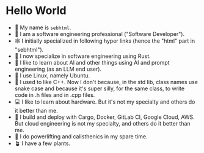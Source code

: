 
# Hello World

- :wave: My name is `sebhtml`.
- :wrench: I am a software engineering professional ("Software Developer").
- :spider_web: I initially specialized in following hyper links (hence the "html" part in "sebhtml").
- :crab: I now specialize in software engineering using Rust.
- :robot: I like to learn about AI and other things using AI and prompt engineering (as an LLM end user).
- :penguin: I use Linux, namely Ubuntu.
- :t-rex: I used to like C++. Now I don't because, in the std lib, class names use snake case and because it's super silly, for the same class, to write code in .h files and in .cpp files.
- :computer: I like to learn about hardware. But it's not my specialty and others do it better than me.
- :steam_locomotive: I build and deploy with Cargo, Docker, GitLab CI, Google Cloud, AWS. But cloud engineering is not my specialty, and others do it better than me.
- :muscle: I do powerlifting and calisthenics in my spare time.
- :potted_plant: I have a few plants.
